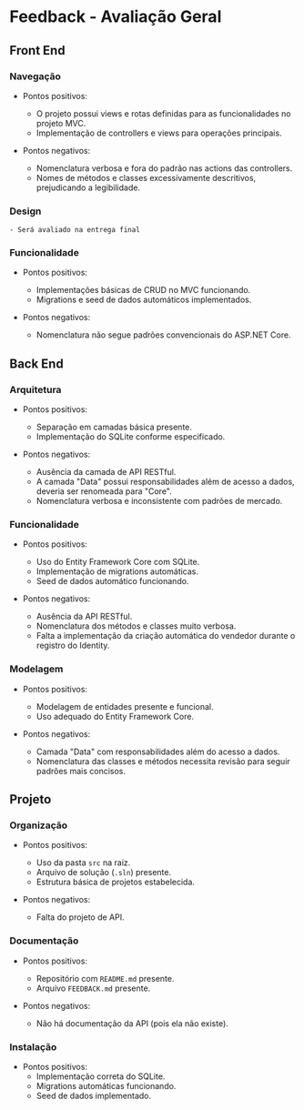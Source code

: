 # Feedback - Avaliação Geral

## Front End
### Navegação
  * Pontos positivos:
    - O projeto possui views e rotas definidas para as funcionalidades no projeto MVC.
    - Implementação de controllers e views para operações principais.

  * Pontos negativos:
    - Nomenclatura verbosa e fora do padrão nas actions das controllers.
    - Nomes de métodos e classes excessivamente descritivos, prejudicando a legibilidade.

### Design
    - Será avaliado na entrega final

### Funcionalidade
  * Pontos positivos:
    - Implementações básicas de CRUD no MVC funcionando.
    - Migrations e seed de dados automáticos implementados.

  * Pontos negativos:
    - Nomenclatura não segue padrões convencionais do ASP.NET Core.

## Back End
### Arquitetura
  * Pontos positivos:
    - Separação em camadas básica presente.
    - Implementação do SQLite conforme especificado.

  * Pontos negativos:
    - Ausência da camada de API RESTful.
    - A camada "Data" possui responsabilidades além de acesso a dados, deveria ser renomeada para "Core".
    - Nomenclatura verbosa e inconsistente com padrões de mercado.

### Funcionalidade
  * Pontos positivos:
    - Uso do Entity Framework Core com SQLite.
    - Implementação de migrations automáticas.
    - Seed de dados automático funcionando.

  * Pontos negativos:
    - Ausência da API RESTful.
    - Nomenclatura dos métodos e classes muito verbosa.
    - Falta a implementação da criação automática do vendedor durante o registro do Identity.

### Modelagem
  * Pontos positivos:
    - Modelagem de entidades presente e funcional.
    - Uso adequado do Entity Framework Core.

  * Pontos negativos:
    - Camada "Data" com responsabilidades além do acesso a dados.
    - Nomenclatura das classes e métodos necessita revisão para seguir padrões mais concisos.

## Projeto
### Organização
  * Pontos positivos:
    - Uso da pasta `src` na raiz.
    - Arquivo de solução (`.sln`) presente.
    - Estrutura básica de projetos estabelecida.

  * Pontos negativos:
    - Falta do projeto de API.

### Documentação
  * Pontos positivos:
    - Repositório com `README.md` presente.
    - Arquivo `FEEDBACK.md` presente.

  * Pontos negativos:
    - Não há documentação da API (pois ela não existe).

### Instalação
  * Pontos positivos:
    - Implementação correta do SQLite.
    - Migrations automáticas funcionando.
    - Seed de dados implementado.

